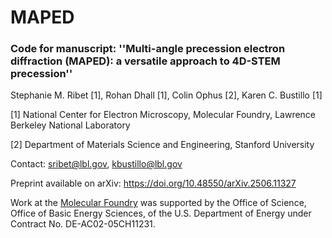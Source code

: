 # MAPED

### Code for manuscript: ''Multi-angle precession electron diffraction (MAPED): a versatile approach to 4D-STEM precession''
Stephanie M. Ribet [1], Rohan Dhall [1], Colin Ophus [2], Karen C. Bustillo [1]

[1] National Center for Electron Microscopy, Molecular Foundry, Lawrence Berkeley National Laboratory

[2] Department of Materials Science and Engineering, Stanford University

Contact: sribet@lbl.gov, kbustillo@lbl.gov

Preprint available on arXiv: https://doi.org/10.48550/arXiv.2506.11327

Work at the [Molecular Foundry](https://foundry.lbl.gov) was supported by the Office of Science, Office of Basic Energy Sciences, of the U.S. Department of Energy under Contract No. DE-AC02-05CH11231.

